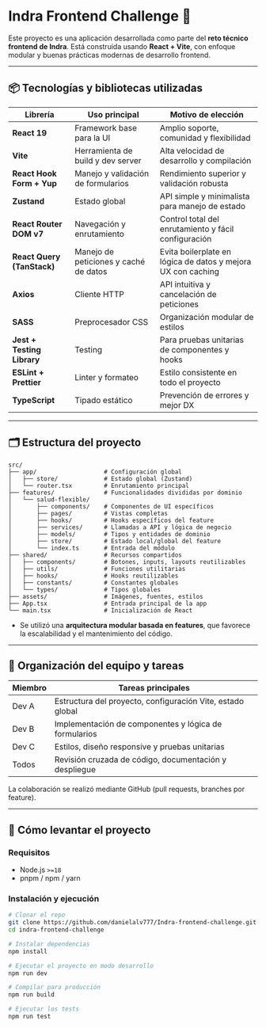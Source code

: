 # Indra Frontend Challenge 🚀

Este proyecto es una aplicación desarrollada como parte del **reto técnico frontend de Indra**. Está construida usando **React + Vite**, con enfoque modular y buenas prácticas modernas de desarrollo frontend.

---

## 📦 Tecnologías y bibliotecas utilizadas

| Librería                   | Uso principal                         | Motivo de elección                                           |
| -------------------------- | ------------------------------------- | ------------------------------------------------------------ |
| **React 19**               | Framework base para la UI             | Amplio soporte, comunidad y flexibilidad                     |
| **Vite**                   | Herramienta de build y dev server     | Alta velocidad de desarrollo y compilación                   |
| **React Hook Form + Yup**  | Manejo y validación de formularios    | Rendimiento superior y validación robusta                    |
| **Zustand**                | Estado global                         | API simple y minimalista para manejo de estado               |
| **React Router DOM v7**    | Navegación y enrutamiento             | Control total del enrutamiento y fácil configuración         |
| **React Query (TanStack)** | Manejo de peticiones y caché de datos | Evita boilerplate en lógica de datos y mejora UX con caching |
| **Axios**                  | Cliente HTTP                          | API intuitiva y cancelación de peticiones                    |
| **SASS**                   | Preprocesador CSS                     | Organización modular de estilos                              |
| **Jest + Testing Library** | Testing                               | Para pruebas unitarias de componentes y hooks                |
| **ESLint + Prettier**      | Linter y formateo                     | Estilo consistente en todo el proyecto                       |
| **TypeScript**             | Tipado estático                       | Prevención de errores y mejor DX                             |

---

## 🗂️ Estructura del proyecto

```plaintext
src/
├── app/                   # Configuración global
│   ├── store/             # Estado global (Zustand)
│   └── router.tsx         # Enrutamiento principal
├── features/              # Funcionalidades divididas por dominio
│   └── salud-flexible/
│       ├── components/    # Componentes de UI específicos
│       ├── pages/         # Vistas completas
│       ├── hooks/         # Hooks específicos del feature
│       ├── services/      # Llamadas a API y lógica de negocio
│       ├── models/        # Tipos y entidades de dominio
│       ├── store/         # Estado local/global del feature
│       └── index.ts       # Entrada del módulo
├── shared/                # Recursos compartidos
│   ├── components/        # Botones, inputs, layouts reutilizables
│   ├── utils/             # Funciones utilitarias
│   ├── hooks/             # Hooks reutilizables
│   ├── constants/         # Constantes globales
│   └── types/             # Tipos globales
├── assets/                # Imágenes, fuentes, estilos
├── App.tsx                # Entrada principal de la app
└── main.tsx               # Inicialización de React

```

- Se utilizó una **arquitectura modular basada en features**, que favorece la escalabilidad y el mantenimiento del código.

---

## 👥 Organización del equipo y tareas

| Miembro | Tareas principales                                         |
| ------- | ---------------------------------------------------------- |
| Dev A   | Estructura del proyecto, configuración Vite, estado global |
| Dev B   | Implementación de componentes y lógica de formularios      |
| Dev C   | Estilos, diseño responsive y pruebas unitarias             |
| Todos   | Revisión cruzada de código, documentación y despliegue     |

La colaboración se realizó mediante GitHub (pull requests, branches por feature).

---

## 🚀 Cómo levantar el proyecto

### Requisitos

- Node.js `>=18`
- pnpm / npm / yarn

### Instalación y ejecución

```bash
# Clonar el repo
git clone https://github.com/danielalv777/Indra-frontend-challenge.git
cd indra-frontend-challenge

# Instalar dependencias
npm install

# Ejecutar el proyecto en modo desarrollo
npm run dev

# Compilar para producción
npm run build

# Ejecutar los tests
npm run test
````

